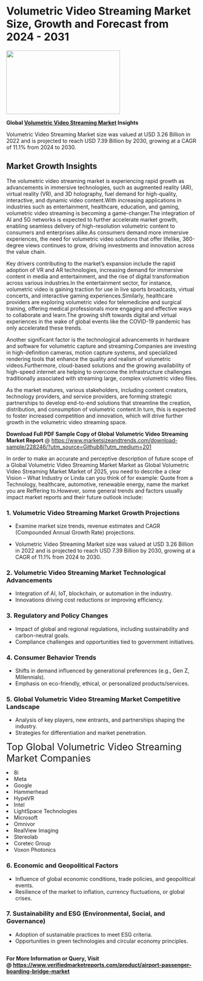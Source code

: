 <H1>Volumetric Video Streaming Market Size, Growth and Forecast from 2024 - 2031</H1><img class="aligncenter size-medium wp-image-584254" src="https://thirdeyenews.in/wp-content/uploads/2024/09/Global-Market-Research-300x168.jpeg" alt="" width="300" height="168" /><p><strong>Global&nbsp;<a href="https://www.marketsizeandtrends.com/download-sample/228246/?utm_source=Github8j?utm_medium=201">Volumetric Video Streaming Market</a> Insights</strong></p><p>Volumetric Video Streaming Market size was valued at USD 3.26 Billion in 2022 and is projected to reach USD 7.39 Billion by 2030, growing at a CAGR of 11.1% from 2024 to 2030.</p><p><h2>Market Growth Insights</h2> <p>The volumetric video streaming market is experiencing rapid growth as advancements in immersive technologies, such as augmented reality (AR), virtual reality (VR), and 3D holography, fuel demand for high-quality, interactive, and dynamic video content.With increasing applications in industries such as entertainment, healthcare, education, and gaming, volumetric video streaming is becoming a game-changer.The integration of AI and 5G networks is expected to further accelerate market growth, enabling seamless delivery of high-resolution volumetric content to consumers and enterprises alike.As consumers demand more immersive experiences, the need for volumetric video solutions that offer lifelike, 360-degree views continues to grow, driving investments and innovation across the value chain.</p> <p>Key drivers contributing to the market’s expansion include the rapid adoption of VR and AR technologies, increasing demand for immersive content in media and entertainment, and the rise of digital transformation across various industries.In the entertainment sector, for instance, volumetric video is gaining traction for use in live sports broadcasts, virtual concerts, and interactive gaming experiences.Similarly, healthcare providers are exploring volumetric video for telemedicine and surgical training, offering medical professionals more engaging and effective ways to collaborate and learn.The growing shift towards digital and virtual experiences in the wake of global events like the COVID-19 pandemic has only accelerated these trends.</p> <p>Another significant factor is the technological advancements in hardware and software for volumetric capture and streaming.Companies are investing in high-definition cameras, motion capture systems, and specialized rendering tools that enhance the quality and realism of volumetric videos.Furthermore, cloud-based solutions and the growing availability of high-speed internet are helping to overcome the infrastructure challenges traditionally associated with streaming large, complex volumetric video files.</p> <p>As the market matures, various stakeholders, including content creators, technology providers, and service providers, are forming strategic partnerships to develop end-to-end solutions that streamline the creation, distribution, and consumption of volumetric content.In turn, this is expected to foster increased competition and innovation, which will drive further growth in the volumetric video streaming space.</p> <p><span class=""><strong>Download Full PDF Sample Copy of Global Volumetric Video Streaming Market Report</strong> @ <a href="https://www.marketsizeandtrends.com/download-sample/228246/?utm_source=Github8j?utm_medium=201" target="_blank">https://www.marketsizeandtrends.com/download-sample/228246/?utm_source=Github8j?utm_medium=201</a></span></p><p>In order to make an accurate and perceptive description of future scope of a Global&nbsp;Volumetric Video Streaming Market Market as Global&nbsp;Volumetric Video Streaming Market Market of 2025, you need to describe a clear Vision &ndash; What Industry or Linda can you think of for example: Quote from a Technology, healthcare, automotive, renewable energy, name the market you are Reffering to.However, some general trends and factors usually impact market reports and their future outlook include:</p><h3>1.&nbsp;<strong>Volumetric Video Streaming Market Growth Projections</strong></h3><ul><li>Examine market size trends, revenue estimates and CAGR (Compounded Annual Growth Rate) projections.</li><li><p>Volumetric Video Streaming Market size was valued at USD 3.26 Billion in 2022 and is projected to reach USD 7.39 Billion by 2030, growing at a CAGR of 11.1% from 2024 to 2030.</p></li></ul><h3>2.&nbsp;<strong>Volumetric Video Streaming Market Technological Advancements</strong></h3><ul><li>Integration of AI, IoT, blockchain, or automation in the industry.</li><li>Innovations driving cost reductions or improving efficiency.</li></ul><h3>3.&nbsp;<strong>Regulatory and Policy Changes</strong></h3><ul><li>Impact of global and regional regulations, including sustainability and carbon-neutral goals.</li><li>Compliance challenges and opportunities tied to government initiatives.</li></ul><h3>4.&nbsp;<strong>Consumer Behavior Trends</strong></h3><ul><li>Shifts in demand influenced by generational preferences (e.g., Gen Z, Millennials).</li><li>Emphasis on eco-friendly, ethical, or personalized products/services.</li></ul><h3>5.&nbsp;<strong>Global Volumetric Video Streaming Market Competitive Landscape</strong></h3><ul><li>Analysis of key players, new entrants, and partnerships shaping the industry.</li><li>Strategies for differentiation and market penetration.</li></ul><p data-pm-slice="1 1 []"><span style="color: inherit; font-family: inherit; font-size: 25px;">Top Global Volumetric Video Streaming Market Companies</span></p><div class="" data-test-id=""><p><li>8i</li><li> Meta</li><li> Google</li><li> Hammerhead</li><li> HypeVR</li><li> Intel</li><li> LightSpace Technologies</li><li> Microsoft</li><li> Omnivor</li><li> RealView Imaging</li><li> Stereolab</li><li> Coretec Group</li><li> Voxon Photonics</li></p></div><h3>6.&nbsp;<strong>Economic and Geopolitical Factors</strong></h3><ul><li>Influence of global economic conditions, trade policies, and geopolitical events.</li><li>Resilience of the market to inflation, currency fluctuations, or global crises.</li></ul><h3>7.&nbsp;<strong>Sustainability and ESG (Environmental, Social, and Governance)</strong></h3><ul><li>Adoption of sustainable practices to meet ESG criteria.</li><li>Opportunities in green technologies and circular economy principles.</li></ul><h2><strong style="font-size: 14px;">For More Information or Query, Visit @&nbsp;</strong><a style="background-color: #ffffff; font-size: 14px;" href="https://www.marketsizeandtrends.com/report/volumetric-video-streaming-market/" target="_blank">https://www.verifiedmarketreports.com/product/airport-passenger-boarding-bridge-market</a></h2>